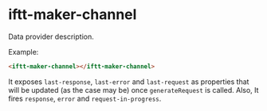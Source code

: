 # iftt-maker-channel

Data provider description.

Example:
```html
<iftt-maker-channel></iftt-maker-channel>
```

It exposes `last-response`, `last-error` and `last-request` as properties that will be updated (as the case may be) once `generateRequest` is called.
Also, It fires `response`, `error` and `request-in-progress`.
